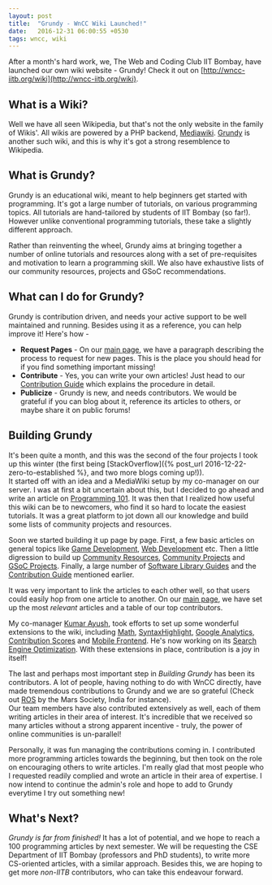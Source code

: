 ```yaml
---
layout: post
title:  "Grundy - WnCC Wiki Launched!"
date:   2016-12-31 06:00:55 +0530
tags: wncc, wiki
---
```


After a month's hard work, we, The Web and Coding Club IIT Bombay, have launched our own wiki website - Grundy! Check it out on [http://wncc-iitb.org/wiki](http://wncc-iitb.org/wiki).

## What is a Wiki?

Well we have all seen Wikipedia, but that's not the only website in the family of Wikis'. All wikis are powered by a PHP backend, [Mediawiki](https://www.mediawiki.org/wiki/MediaWiki). [Grundy](http://wncc-iitb.org/wiki) is another such wiki, and this is why it's got a strong resemblence to Wikipedia.

## What is Grundy?

Grundy is an educational wiki, meant to help beginners get started with programming. It's got a large number of tutorials, on various programming topics. All tutorials are hand-tailored by students of IIT Bombay (so far!). However unlike conventional programming tutorials, these take a slightly different approach.

Rather than reinventing the wheel, Grundy aims at bringing together a number of online tutorials and resources along with a set of pre-requisites and motivation to learn a programming skill. We also have exhaustive lists of our community resources, projects and GSoC recommendations.

## What can I do for Grundy?

Grundy is contribution driven, and needs your active support to be well maintained and running. Besides using it as a reference, you can help improve it! Here's how -

* **Request Pages** - On our [main page](http://wncc-iitb.org/wiki), we have a paragraph describing the process to request for new pages. This is the place you should head for if you find something important missing!
* **Contribute** - Yes, you can write your own articles! Just head to our [Contribution Guide](http://wncc-iitb.org/wiki/index.php/Contribution_Guide) which explains the procedure in detail.
* **Publicize** - Grundy is new, and needs contributors. We would be grateful if you can blog about it, reference its articles to others, or maybe share it on public forums!

## Building Grundy

It's been quite a month, and this was the second of the four projects I took up this winter (the first being [StackOverflow]({% post_url 2016-12-22-zero-to-established %}, and two more blogs coming up!)).  
It started off with an idea and a MediaWiki setup by my co-manager on our server. I was at first a bit uncertain about this, but I decided to go ahead and write an article on [Programming 101](http://wncc-iitb.org/wiki/index.php/Programming_101). It was then that I realized how useful this wiki can be to newcomers, who find it so hard to locate the easiest tutorials. It was a great platform to jot down all our knowledge and build some lists of community projects and resources.

Soon we started building it up page by page. First, a few basic articles on general topics like [Game Development](http://wncc-iitb.org/wiki/index.php/Game_Development), [Web Development](http://wncc-iitb.org/wiki/index.php/Web_Development) etc. Then a little digression to build up [Community Resources](http://wncc-iitb.org/wiki/index.php/Community_Resources), [Community Projects](http://wncc-iitb.org/wiki/index.php/Community_Projects) and [GSoC Projects](http://wncc-iitb.org/wiki/index.php/GSoC_Projects). Finally, a large number of [Software Library Guides](http://wncc-iitb.org/wiki/index.php/Software_Library_Guides) and the [Contribution Guide](http://wncc-iitb.org/wiki/index.php/Contribution_Guide) mentioned earlier.

It was very important to link the articles to each other well, so that users could easily hop from one article to another. On our [main page](http://wncc-iitb.org/wiki), we have set up the most *relevant* articles and a table of our top contributors.

My co-manager [Kumar Ayush](https://github.com/cheekujodhpur/), took efforts to set up some wonderful extensions to the wiki, including [Math](https://www.mediawiki.org/wiki/Extension:Math), [SyntaxHighlight](https://www.mediawiki.org/wiki/Extension:SyntaxHighlight), [Google Analytics](https://www.mediawiki.org/wiki/Extension:Google_Analytics_Integration), [Contribution Scores](https://www.mediawiki.org/wiki/Extension:Contribution_Scores) and [Mobile Frontend](https://www.mediawiki.org/wiki/Extension:MobileFrontend). He's now working on its [Search Engine Optimization](https://www.mediawiki.org/wiki/Category:Search_engine_optimization_extensions). With these extensions in place, contribution is a joy in itself!

The last and perhaps most important step in *Building Grundy* has been its contributors. A lot of people, having nothing to do with WnCC directly, have made tremendous contributions to Grundy and we are so grateful (Check out [ROS](http://wncc-iitb.org/wiki/index.php/ROS) by the Mars Society, India for instance).  
Our team members have also contributed extensively as well, each of them writing articles in their area of interest. It's incredible that we received so many articles without a strong apparent incentive - truly, the power of online communities is un-parallel!

Personally, it was fun managing the contributions coming in. I contributed more programming articles towards the beginning, but then took on the role on encouraging others to write articles. I'm really glad that most people who I requested readily complied and wrote an article in their area of expertise. I now intend to continue the admin's role and hope to add to Grundy everytime I try out something new!

## What's Next?

*Grundy is far from finished!* It has a lot of potential, and we hope to reach a 100 programming articles by next semester. We will be requesting the CSE Department of IIT Bombay (professors and PhD students), to write more CS-oriented articles, with a similar approach. Besides this, we are hoping to get more *non-IITB* contributors, who can take this endeavour forward.